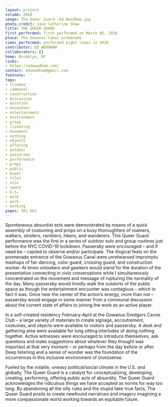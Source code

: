 ```yaml
---
layout: project
volume: 2020
image: The_Queer_Guard--Ed_Woodham.jpg
photo_credit: Jane Catherine Shaw
title: THE QUEER GUARD
first_performed: first performed on March 03, 2020
place: The Gowanus Canal promenade
times_performed: performed eight times in 2020
contributor: ED WOODHAM
collaborators: []
home: Brooklyn, NY
links:
- https://edwoodham.com/
contact: edwoodham@gmail.com
footnote: ''
tags:
- climate
- communal
- construction
- discussion
- duration
- encounter
- entertainment
- environment
- group
- listening
- movement
- nothing
- objects
- offering
- outdoor
- passersby
- performance
- props
- public
- Queer
- rules
- solo
- space
- U.S.
- walk
- work
- working
pages: 562-563
---
```



Spontaneous absurdist acts were demonstrated by means of a quick assembly of costuming and props on a busy thoroughfare of roamers, walkers, strollers, ramblers, hikers, and wanderers. This Queer Guard performance was the first in a series of outdoor solo and group routines just before the NYC COVID-19 lockdown. Passersby were encouraged – and if need be – cajoled to observe and/or participate.  The illogical feats on the promenade entrance of the Gowanus Canal were unrehearsed impromptu mashups of fan dancing, color guard, crossing guard, and construction worker. At times onlookers and gawkers would stand for the duration of the presentation connecting in civic conversations while I simultaneously concentrated on the movement and message of rupturing the normality of the day. Many passersby would timidly walk the outskirts of the public space as though the entertainment encounter was contagious – which in fact it was. Once near the center of the action’s energy, more than not – passersby would engage in some manner from a communal discussion about the current state of affairs to joining the work as an active player. 

In a self-created residency February-April at the Gowanus Dredgers Canoe Club – a large variety of materials to create signage, accoutrement, costumes, and objects were available to visitors and passersby. A desk and gathering area were available for long sitting interludes of doing nothing together. Active witnesses were encouraged to introduce themselves, ask questions and make suggestions about whatever they thought was important at that very moment – or perhaps from the day before or after. Deep listening and a sense of wonder was the foundation of the occurrences in this inclusive environment of (non)sense.  

Fueled by the volatile, uneasy political/social climate in the U.S. and globally, The Queer Guard is a catalyst for conceptualizing, developing, creating, performing, offering public acts of absurdity.  The Queer Guard acknowledges the ridiculous things we have accepted as norms for way too long. By abandoning all the silly rules and the stupid fake-true facts, The Queer Guard posits to create newfound narratives and imagery imagining a more compassionate world working towards an equitable future.
